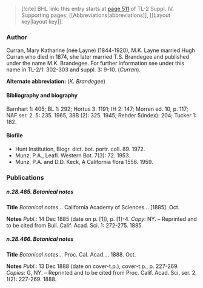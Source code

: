 > [!cite] BHL link: this entry starts at [page 511](https://www.biodiversitylibrary.org/item/103860#page/521/mode/1up) of TL-2 Suppl. IV.
> Supporting pages: [[Abbreviations|abbreviations]], [[Layout key|layout key]].

### Author

Curran, Mary Katharine (née Layne) (1844-1920), M.K. Layne married Hugh Curran who died in 1874, she later married T.S. Brandegee and published under the name M.K. Brandegee. For further information see under this name in TL-2/1: 302-303 and suppl. 3: 9-10. (*Curran*).

**Alternate abbreviation:** (*K. Brandegee*)

#### Bibliography and biography

Barnhart 1: 405; BL 1: 292; Hortus 3: 1191; IH 2: 147; Morren ed. 10, p. 117; NAF ser. 2. 5: 235. 1965, 38B (2): 325. 1945; Rehder 5(index): 204; Tucker 1: 182.

#### Biofile

- Hunt Institution, Biogr. dict. bot. portr. coll. 89. 1972.
- Munz, P.A., Leafl. Western Bot. 7(3): 72. 1953.
- Munz, P.A. and D.D. Keck, A California flora 1556. 1959.

### Publications

##### n.28.465. Botanical notes

**Title**
*Botanical notes*... California Academy of Sciences... \[1885\]. Oct.

**Notes**
*Publ*.: 14 Dec 1885 (date on p. \[1\]), p. \[1\]-4. *Copy*: NY. – Reprinted and to be cited from Bull. Calif. Acad. Sci. 1: 272-275. 1885.

##### n.28.466. Botanical notes

**Title**
*Botanical notes*... Proc. Cal. Acad.... 1888. Oct.

**Notes**
*Publ*.: 13 Dec 1888 (date on cover-t.p.), cover-t.p., p. 227-269. *Copies*: G, NY. – Reprinted and to be cited from Proc. Calif. Acad. Sci. ser. 2. 1(2): 227-269. 1888.

